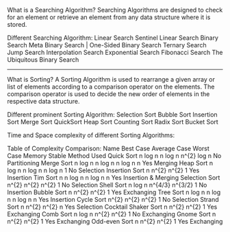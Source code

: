 What is a Searching Algorithm?
Searching Algorithms are designed to check for an element or retrieve an element from any data structure where it is stored.

Different Searching Algorithm:
      Linear Search
      Sentinel Linear Search
      Binary Search
      Meta Binary Search | One-Sided Binary Search
      Ternary Search
      Jump Search
      Interpolation Search
      Exponential Search
      Fibonacci Search
      The Ubiquitous Binary Search

<hr>

What is Sorting?
A Sorting Algorithm is used to rearrange a given array or list of elements according to a comparison operator on the elements. The comparison operator is used to decide the new order of elements in the respective data structure.

Different prominent Sorting Algorithm:
      Selection Sort
      Bubble Sort
      Insertion Sort
      Merge Sort
      QuickSort
      Heap Sort
      Counting Sort
      Radix Sort
      Bucket Sort

Time and Space complexity of different Sorting Algorithms:

Table of Complexity Comparison:
Name	                  Best Case  	  Average Case  	Worst Case   	Memory	  Stable   	Method Used
Quick Sort	            n log n	      n log n	        n^{2}	        log n	    No	      Partitioning
Merge Sort	            n log n	      n log n	        n log n	      n	        Yes	      Merging
Heap Sort	              n log n	      n log n	        n log n	      1	        No	      Selection
Insertion Sort	        n	            n^{2}	          n^{2}	        1	        Yes	      Insertion
Tim Sort	              n	            n log n	        n log n	      n	        Yes	      Insertion & Merging
Selection Sort	        n^{2}	        n^{2}	          n^{2}	        1	        No	      Selection
Shell Sort	            n log n	      n^{4/3}	        n^{3/2}	      1	        No	      Insertion
Bubble Sort	            n	            n^{2}	          n^{2}	        1	        Yes	      Exchanging
Tree Sort	              n log n	      n log n	        n log n	      n	        Yes	      Insertion
Cycle Sort	            n^{2}	        n^{2}	          n^{2}	        1         No	      Selection
Strand Sort	            n	            n^{2}	          n^{2}	        n	        Yes	      Selection
Cocktail Shaker Sort	  n	            n^{2}	          n^{2}	        1	        Yes	      Exchanging
Comb Sort	              n log n	      n^{2}	          n^{2}	        1	        No	      Exchanging
Gnome Sort	            n	            n^{2}	          n^{2}	        1	        Yes	      Exchanging
Odd-even Sort	          n	            n^{2}	          n^{2}	        1	        Yes	      Exchanging
